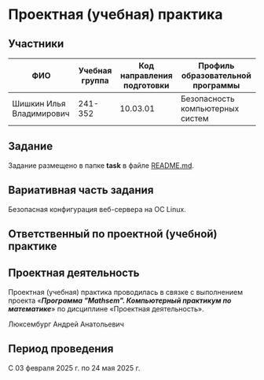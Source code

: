 # Проектная (учебная) практика

## Участники

| ФИО | Учебная группа | Код направления подготовки | Профиль образовательной программы |
|-|-|-|-|
| Шишкин Илья Владимирович | 241-352 | 10.03.01 | Безопасность компьютерных систем |

## Задание

Задание размещено в папке **task** в файле [README.md]([task/README.md](https://github.com/mospol/practice-2025-1/blob/master/task/README.md)).

## Вариативная часть задания

Безопасная конфигурация веб-сервера на OC Linux.

## Ответственный по проектной (учебной) практике



## Проектная деятельность

Проектная (учебная) практика проводилась в связке с выполнением проекта «***Программа "Mathsem". Компьютерный практикум по математике***» по дисциплине «Проектная деятельность».

Люксембург Андрей Анатольевич

## Период проведения

С 03 февраля 2025 г. по 24 мая 2025 г.
